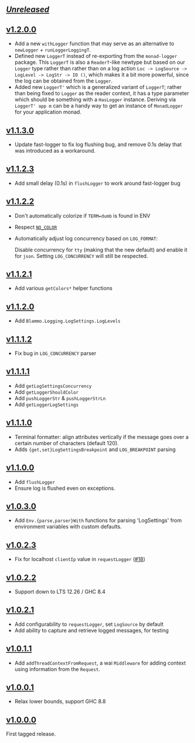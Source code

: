 ## [_Unreleased_](https://github.com/freckle/blammo/compare/v1.2.0.0...main)

## [v1.2.0.0](https://github.com/freckle/blammo/compare/v1.1.3.0...v1.2.0.0)

- Add a new `withLogger` function that may serve as an alternative to
  `newLogger` + `runLoggerLoggingT`.
- Defined new `LoggerT` instead of re-exporting from the `monad-logger` package.
  This `LoggerT` is also a `ReaderT`-like newtype but based on our `Logger` type
  rather than rather than on a log action
  `Loc -> LogSource -> LogLevel -> LogStr -> IO ()`,
  which makes it a bit more powerful, since the log can be obtained from the
  `Logger`.
- Added new `LoggerT'` which is a generalized variant of `LoggerT`; rather than
  being fixed to `Logger` as the reader context, it has a type parameter which
  should be something with a `HasLogger` instance. Deriving via `LoggerT' app m`
  can be a handy way to get an instance of `MonadLogger` for your application
  monad.

## [v1.1.3.0](https://github.com/freckle/blammo/compare/v1.1.2.3...v1.1.3.0)

- Update fast-logger to fix log flushing bug, and remove 0.1s delay that was
  introduced as a workaround.

## [v1.1.2.3](https://github.com/freckle/blammo/compare/v1.1.2.2...v1.1.2.3)

- Add small delay (0.1s) in `flushLogger` to work around fast-logger bug

## [v1.1.2.2](https://github.com/freckle/blammo/compare/v1.1.2.1...v1.1.2.2)

- Don't automatically colorize if `TERM=dumb` is found in ENV
- Respect [`NO_COLOR`](http://no-color.org/)
- Automatically adjust log concurrency based on `LOG_FORMAT`:

  Disable concurrency for `tty` (making that the new default) and enable it for
  `json`. Setting `LOG_CONCURRENCY` will still be respected.

## [v1.1.2.1](https://github.com/freckle/blammo/compare/v1.1.2.0...v1.1.2.1)

- Add various `getColors*` helper functions

## [v1.1.2.0](https://github.com/freckle/blammo/compare/v1.1.1.2...v1.1.2.0)

- Add `Blammo.Logging.LogSettings.LogLevels`

## [v1.1.1.2](https://github.com/freckle/blammo/compare/v1.1.1.1...v1.1.1.2)

- Fix bug in `LOG_CONCURRENCY` parser

## [v1.1.1.1](https://github.com/freckle/blammo/compare/v1.1.1.0...v1.1.1.1)

- Add `getLogSettingsConcurrency`
- Add `getLoggerShouldColor`
- Add `pushLoggerStr` & `pushLoggerStrLn`
- Add `getLoggerLogSettings`

## [v1.1.1.0](https://github.com/freckle/blammo/compare/v1.1.0.0...v1.1.1.0)

- Terminal formatter: align attributes vertically if the message goes over a
  certain number of characters (default 120).
- Adds `{get,set}LogSettingsBreakpoint` and `LOG_BREAKPOINT` parsing

## [v1.1.0.0](https://github.com/freckle/blammo/compare/v1.0.3.0...v1.1.0.0)

- Add `flushLogger`
- Ensure log is flushed even on exceptions.

## [v1.0.3.0](https://github.com/freckle/blammo/compare/v1.0.2.3...v1.0.3.0)

- Add `Env.{parse,parser}With` functions for parsing 'LogSettings' from
  environment variables with custom defaults.

## [v1.0.2.3](https://github.com/freckle/blammo/compare/v1.0.2.2...v1.0.2.3)

- Fix for localhost `clientIp` value in `requestLogger` ([#18](https://github.com/freckle/blammo/issues/18))

## [v1.0.2.2](https://github.com/freckle/blammo/compare/v1.0.2.1...v1.0.2.2)

- Support down to LTS 12.26 / GHC 8.4

## [v1.0.2.1](https://github.com/freckle/blammo/compare/v1.0.1.1...v1.0.2.1)

- Add configurability to `requestLogger`, set `LogSource` by default
- Add ability to capture and retrieve logged messages, for testing

## [v1.0.1.1](https://github.com/freckle/blammo/compare/v1.0.0.1...v1.0.1.1)

- Add `addThreadContextFromRequest`, a wai `Middleware` for adding context using
  information from the `Request`.

## [v1.0.0.1](https://github.com/freckle/blammo/compare/v1.0.0.0...v1.0.0.1)

- Relax lower bounds, support GHC 8.8

## [v1.0.0.0](https://github.com/freckle/blammo/tree/v1.0.0.0)

First tagged release.
